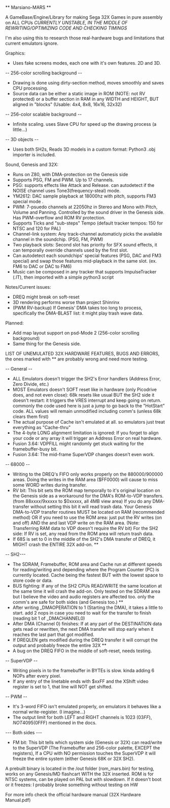 ** Marsiano-MARS **

A GameBase/Engine/Library for making Sega 32X Games in pure assembly on ALL CPUs *CURRENTLY UNSTABLE, IN THE MIDDLE OF REWRITING/OPTIMIZING CODE AND CHECKING TIMINGS*

I'm also using this to research those real-hardware bugs and limitations that current emulators ignore.

Graphics:
- Uses fake screens modes, each one with it's own features. 2D and 3D.

-- 256-color scrolling background --
- Drawing is done using dirty-section method, moves smoothly and saves CPU processing.
- Source data can be either a static image in ROM (NOTE: not RV protected) or a buffer section in RAM in any WIDTH and HEIGHT, BUT aligned in "blocks" (Usable: 4x4, 8x8, 16x16, 32x32)

-- 256-color scalable background --
- Infinite scaling. uses Slave CPU for speed up the drawing process (a little...)

-- 3D objects --
- Uses both SH2s, Reads 3D models in a custom format: Python3 .obj importer is included.

Sound, Genesis and 32X:
- Runs on Z80, with DMA-protection on the Genesis side
- Supports PSG, FM and PWM. Up to 17 channels.
- PSG: supports effects like Attack and Release. can autodetect if the NOISE channel uses Tone3(frequency-steal) mode.
- YM2612: DAC sample playback at 18000hz with pitch, supports FM3 special mode .
- PWM: 7-psuedo channels at 22050hz in Stereo and Mono with Pitch, Volume and Panning. Controlled by the sound driver in the Genesis side. Has PWM-overflow and ROM RV protection.
- Supports Ticks and "sub-steps" Tempo (default tracker tempos: 150 for NTSC and 120 for PAL)
- Channel-link system: Any track-channel automaticly picks the available channel in the soundchip. (PSG, FM, PWM)
- Two playback slots: Second slot has priority for SFX sound effects, it can temporally override channels used by the first slot.
- Can autodetect each soundchips' special features (PSG, DAC and FM3 special) and swap those features mid-playback in the same slot. (ex. FM6 to DAC or DAC to FM6)
- Music can be composed in any tracker that supports ImpulseTracker (.IT), then imported with a simple python3 script

Notes/Current issues:
- DREQ might break on soft-reset
- 3D rendering performs worse than project Shinrinx
- (PWM RV-backup) If Genesis' DMA takes too long to process, specifically the DMA-BLAST list: it might play trash wave data.

Planned:
- Add map layout support on psd-Mode 2 (256-color scrolling background)
- Same thing for the Genesis side.

LIST OF UNEMULATED 32X HARDWARE FEATURES, BUGS AND ERRORS, the ones marked with ** are probably wrong and need more testing.

-- General --
- ALL Emulators doesn't trigger the SH2's Error handlers (Address Error, Zero Divide, etc.)
- MOST Emulators doesn't SOFT reset like in hardware (only Picodrive does, and not even close): 68k resets like usual BUT the SH2 side it doesn't restart: it triggers the VRES interrupt and keep going on return. commonly the code used here is just a jump to go back to the "HotStart" code. ALL values will remain unmodified including comm's (unless 68k clears them first)
- The actual purpose of Cache isn't emulated at all. so emulators just treat everything as "Cache-thru"
- The 4-byte LONG alignment limitation is ignored: If you forget to align your code or any array it will trigger an Address Error on real hardware.
- Fusion 3.64: VDPFILL might randomly get stuck waiting for the framebuffer-busy bit.
- Fusion 3.64: The mid-frame SuperVDP changes doesn't even work.

-- 68000 --
- Writing to the DREQ's FIFO only works properly on the $880000/$900000 areas. Doing the writes in the RAM area ($FF0000) will cause to miss some WORD writes during transfer.
- RV bit: This bit sets the ROM map temporally to it's original location on the Genesis side as a workaround for the DMA's ROM-to-VDP transfers. (from $88xxxx/$9xxxxx to $0xxxxx, all 4MB view area) If you do any DMA-transfer without setting this bit it will read trash data. Your Genesis DMA-to-VDP transfer routines MUST be located on RAM (recommended method) OR if you need to use the ROM area: just put the RV writes (on and off) AND the and last VDP write on the RAM area. (Note: Transferring RAM data to VDP doesn't require the RV bit) For the SH2 side: If RV is set, any read from the ROM area will return trash data.
- If 68S is set to 0 in the middle of the SH2's DMA transfer of DREQ, it MIGHT crash the ENTIRE 32X add-on. **

-- SH2---
- The SDRAM, Framebuffer, ROM area and Cache run at different speeds for reading/writing and depending where the Program Counter (PC) is currently located. Cache being the fastest BUT with the lowest space to store code or data.
- BUS fighting: If any of the SH2 CPUs READ/WRITE the same location at the same time it will crash the add-on. Only tested on the SDRAM area but I believe the video and audio registers are affected too. only the comm's are safe for both sides (and Genesis too.) **
- After writing _DMAOPERATION to 1 (Starting the DMA), it takes a little to start. add 2 nops in case you need to wait for the transfer to finish (reading bit 1 of _DMACHANNEL0)
- After DMA (Channel 0) finishes: If at any part of the DESTINATION data gets read or rewritten, the next DMA transfer will stop early when it reaches the last part that got modified.
- If DREQLEN gets modified during the DREQ transfer it will corrupt the output and probably freeze the entire 32X **
- A bug on the DREQ FIFO in the middle of soft-reset, needs testing.

-- SuperVDP --
- Writing pixels in to the framebuffer in BYTEs is slow. kinda adding 6 NOPs after every pixel.
- If any entry of the linetable ends with $xxFF and the XShift video register is set to 1, that line will NOT get shifted.

-- PWM --
- It's 3-word FIFO isn't emulated properly, on emulators it behaves like a normal write-register. (I imagine...)
- The output limit for both LEFT and RIGHT channels is 1023 ($03FF), NOT 4095 ($0FFF) mentioned in the docs.

--- Both sides ---
- FM bit: This bit tells which system side (Genesis or 32X) can read/write to the SuperVDP (The Framebuffer and 256-color palette, EXCEPT the registers), If a CPU with NO permission touches the SuperVDP it will freeze the entire system (either Genesis 68K or 32X SH2).

A prebuilt binary is located in the /out folder (rom_mars.bin) for testing, works on any Genesis/MD flashcart WITH the 32X inserted. ROM is for NTSC systems, can be played on PAL but with slowdown.
If it doesn't boot or it freezes: I probably broke something without testing on HW

For more info check the official hardware manual (32X Hardware Manual.pdf)
